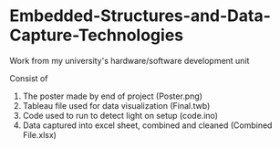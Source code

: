# Embedded-Structures-and-Data-Capture-Technologies
Work from my university's hardware/software development unit

Consist of
1. The poster made by end of project (Poster.png)
2. Tableau file used for data visualization (Final.twb)
3. Code used to run to detect light on setup (code.ino)
4. Data captured into excel sheet, combined and cleaned (Combined File.xlsx)